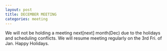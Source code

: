```yaml
---
layout: post
title: DECEMBER MEETING
categories: meeting
---
```


We will not be holding a meeting next[next] month(Dec) due to the holidays and scheduling conflicts. We will resume meeting regularly on the 3rd Fri. of Jan. Happy Holidays.